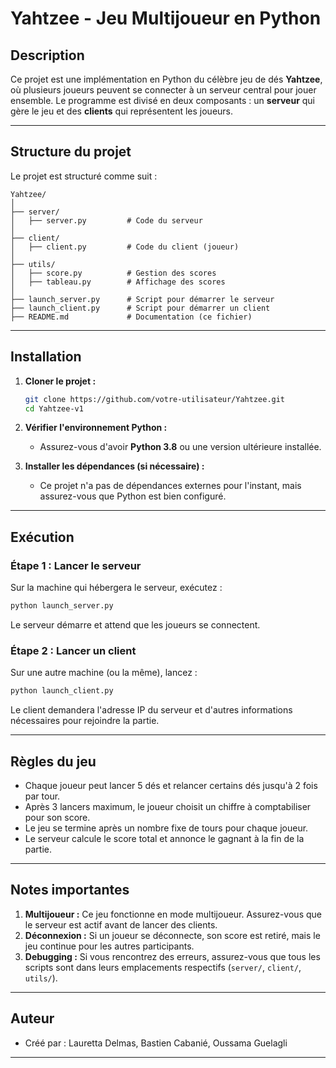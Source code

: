 # **Yahtzee - Jeu Multijoueur en Python**

## **Description**
Ce projet est une implémentation en Python du célèbre jeu de dés **Yahtzee**, où plusieurs joueurs peuvent se connecter à un serveur central pour jouer ensemble. Le programme est divisé en deux composants : un **serveur** qui gère le jeu et des **clients** qui représentent les joueurs.

---

## **Structure du projet**
Le projet est structuré comme suit :

```
Yahtzee/
│
├── server/
│   ├── server.py         # Code du serveur
│
├── client/
│   ├── client.py         # Code du client (joueur)
│
├── utils/
│   ├── score.py          # Gestion des scores
│   ├── tableau.py        # Affichage des scores
│
├── launch_server.py      # Script pour démarrer le serveur
├── launch_client.py      # Script pour démarrer un client
├── README.md             # Documentation (ce fichier)
```

---

## **Installation**
1. **Cloner le projet :**
   ```bash
   git clone https://github.com/votre-utilisateur/Yahtzee.git
   cd Yahtzee-v1
   ```

2. **Vérifier l'environnement Python :**
    - Assurez-vous d'avoir **Python 3.8** ou une version ultérieure installée.

3. **Installer les dépendances (si nécessaire) :**
    - Ce projet n'a pas de dépendances externes pour l'instant, mais assurez-vous que Python est bien configuré.

---

## **Exécution**

### **Étape 1 : Lancer le serveur**
Sur la machine qui hébergera le serveur, exécutez :
```bash
python launch_server.py
```
Le serveur démarre et attend que les joueurs se connectent.

### **Étape 2 : Lancer un client**
Sur une autre machine (ou la même), lancez :
```bash
python launch_client.py
```
Le client demandera l'adresse IP du serveur et d'autres informations nécessaires pour rejoindre la partie.

---

## **Règles du jeu**
- Chaque joueur peut lancer 5 dés et relancer certains dés jusqu'à 2 fois par tour.
- Après 3 lancers maximum, le joueur choisit un chiffre à comptabiliser pour son score.
- Le jeu se termine après un nombre fixe de tours pour chaque joueur.
- Le serveur calcule le score total et annonce le gagnant à la fin de la partie.

---

## **Notes importantes**
1. **Multijoueur :** Ce jeu fonctionne en mode multijoueur. Assurez-vous que le serveur est actif avant de lancer des clients.
2. **Déconnexion :** Si un joueur se déconnecte, son score est retiré, mais le jeu continue pour les autres participants.
3. **Debugging :** Si vous rencontrez des erreurs, assurez-vous que tous les scripts sont dans leurs emplacements respectifs (`server/`, `client/`, `utils/`).

---

## **Auteur**
- Créé par : Lauretta Delmas, Bastien Cabanié, Oussama Guelagli
---

